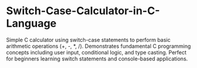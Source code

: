 # Switch-Case-Calculator-in-C-Language
Simple C calculator using switch-case statements to perform basic arithmetic operations (+, -, *, /). Demonstrates fundamental C programming concepts including user input, conditional logic, and type casting. Perfect for beginners learning switch statements and console-based applications.
